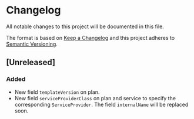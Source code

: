 # Changelog
All notable changes to this project will be documented in this file.

The format is based on [Keep a Changelog](http://keepachangelog.com/en/1.0.0/)
and this project adheres to [Semantic Versioning](http://semver.org/spec/v2.0.0.html).

## [Unreleased]

### Added
- New field `templateVersion` on plan.
- New field `serviceProviderClass` on plan and service to specify the corresponding `ServiceProvider`. The field `internalName` will be replaced soon.